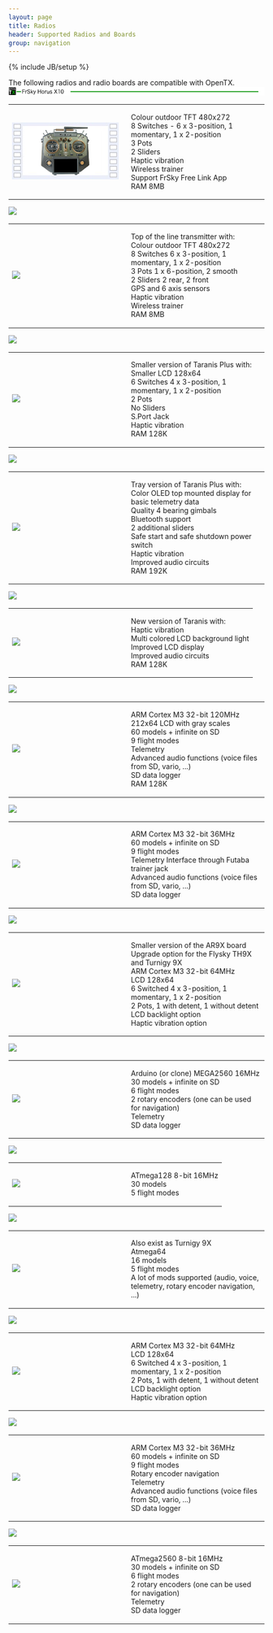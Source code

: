 ```yaml
---
layout: page
title: Radios 
header: Supported Radios and Boards
group: navigation
---
```

{% include JB/setup %}

The following radios and radio boards are compatible with OpenTX. 
<img src="assets/images/head_x10s.png">

<table><tr><td style="width:220px"><img src="assets/images/img_x10.png"></td><td>
<p style="text-align:left">
Colour outdoor TFT 480x272<br>
8 Switches - 6 x 3-position, 1 momentary, 1 x 2-position<br>
3 Pots<br>
2 Sliders<br>
Haptic vibration<br>
Wireless trainer<br>
Support FrSky Free Link App<br>
RAM 8MB
</p>
</td></tr></table>

<img src="assets/images/head_x12s.png">

<table><tr><td style="width:220px"><img src="assets/images/img_x12s.jpg"></td><td>
<p style="text-align:left">
Top of the line transmitter with:<br>
Colour outdoor TFT 480x272<br>
8 Switches 6 x 3-position, 1 momentary, 1 x 2-position<br>
3 Pots 1 x 6-position, 2 smooth<br>
2 Sliders 2 rear, 2 front<br>
GPS and 6 axis sensors<br>
Haptic vibration<br>
Wireless trainer<br>
RAM 8MB
</p>
</td></tr></table>

<img src="assets/images/head_x7.png">

<table><tr><td style="width:220px"><img src="assets/images/img_x7.jpg"></td><td>
<p style="text-align:left">
Smaller version of Taranis Plus with:<br>
Smaller LCD 128x64<br>
6 Switches 4 x 3-position, 1 momentary, 1 x 2-position<br>
2 Pots<br>
No Sliders<br>
S.Port Jack<br>
Haptic vibration<br>
RAM  128K
</p>
</td></tr></table>

<img src="assets/images/head_taranisx9e.png">

<table><tr><td style="width:220px"><img src="assets/images/img_taranisx9e.jpg"></td><td>
<p style="text-align:left">
Tray version of Taranis Plus with:<br>
Color OLED top mounted display for basic telemetry data<br>
Quality 4 bearing gimbals<br>
Bluetooth support<br>
2 additional sliders<br>
Safe start and safe shutdown power switch<br>
Haptic vibration <br>
Improved audio circuits<br>
RAM  192K
  </p>
</td></tr></table>

<img src="assets/images/head_taranisplus.png">

<table><tr><td style="width:220px"><img src="assets/images/img_taranisplus.jpg"></td><td>
<p style="text-align:left">
New version of Taranis with:  <br>
Haptic vibration <br>
Multi colored LCD background light <br>
Improved LCD display  <br>
Improved audio circuits <br>
RAM  128K
  </p>
</td></tr></table>

<img src="assets/images/head_taranis.png">

<table><tr><td style="width:220px"><img src="assets/images/img_taranis.jpg"></td><td>
<p style="text-align:left">
ARM Cortex M3 32-bit 120MHz  <br>
212x64 LCD with gray scales  <br>
60 models + infinite on SD  <br>
9 flight modes  <br>
Telemetry  <br>
Advanced audio functions (voice files from SD, vario, ...)  <br>
SD data logger  <br>
RAM  128K
  </p>
</td></tr></table>

<img src="assets/images/head_9xrpro.png">

<table><tr><td style="width:220px"><img src="assets/images/img_9xrpro.png"></td><td>
<p style="text-align:left">
ARM Cortex M3 32-bit 36MHz  <br>
60 models + infinite on SD  <br>
9 flight modes  <br>
Telemetry Interface through Futaba trainer jack<br>
Advanced audio functions (voice files from SD, vario, ...)<br>
SD data logger<br>
</p>
</td></tr></table>

<img src="assets/images/head_aruni.png">

<table><tr><td style="width:220px"><img src="assets/images/img_aruni.jpeg"></td><td>
<p style="text-align:left">
Smaller version of the AR9X board<br>
Upgrade option for the Flysky TH9X and Turnigy 9X<br>
ARM Cortex M3 32-bit 64MHz<br>
LCD 128x64<br>
6 Switched 4 x 3-position, 1 momentary, 1 x 2-position<br>
2 Pots, 1 with detent, 1 without detent<br>
LCD backlight option<br>
Haptic vibration option<br>
</p>
</td></tr></table>

<img src="assets/images/head_mega2560.png">

<table><tr><td style="width:220px"><img src="assets/images/img_mega2560.jpg"></td><td>
<p style="text-align:left">
Arduino (or clone) MEGA2560 16MHz  <br>
30 models + infinite on SD  <br>
6 flight modes  <br>
2 rotary encoders (one can be used for navigation) <br>
Telemetry<br>
SD data logger<br>
</p>
</td></tr></table>

<img src="assets/images/head_9xr.png">

<table><tr><td style="width:220px"><img src="assets/images/img_9xr.png"></td><td>
<p style="text-align:left">
ATmega128 8-bit 16MHz  <br>
30 models  <br>
5 flight modes  <br>
</p>
</td></tr></table>

<img src="assets/images/head_flysky9x.png">

<table><tr><td style="width:220px"><img src="assets/images/img_flysky9x.png"></td><td>
<p style="text-align:left">
Also exist as Turnigy 9X  <br>
Atmega64  <br>
16 models    <br>
5 flight modes  <br>
A lot of mods supported (audio, voice, telemetry, rotary encoder navigation, ...)  <br>
</p>
</td></tr></table>

<img src="assets/images/head_ar9x.png">

<table><tr><td style="width:220px"><img src="assets/images/img_ar9x.jpeg"></td><td>
<p style="text-align:left">
ARM Cortex M3 32-bit 64MHz<br>
LCD 128x64<br>
6 Switched 4 x 3-position, 1 momentary, 1 x 2-position<br>
2 Pots, 1 with detent, 1 without detent<br>
LCD backlight option<br>
Haptic vibration option<br>
</p>
</td></tr></table>

<img src="assets/images/head_sky9x.png">

<table><tr><td style="width:220px"><img src="assets/images/img_sky.png"></td><td>
<p style="text-align:left">
ARM Cortex M3 32-bit 36MHz  <br>
60 models + infinite on SD  <br>
9 flight modes  <br>
Rotary encoder navigation  <br>
Telemetry  <br>
Advanced audio functions (voice files from SD, vario, ...)  <br>
SD data logger  <br>
</p>
</td></tr></table>

<img src="assets/images/head_gruvin9x.png">

<table><tr><td style="width:220px"><img src="assets/images/img_gruvin.png"></td><td>
<p style="text-align:left">
ATmega2560 8-bit 16MHz  <br>
30 models + infinite on SD  <br>
6 flight modes  <br>
2 rotary encoders (one can be used for navigation)  <br>
Telemetry  <br>
SD data logger  <br>
</p>
</td></tr></table>


